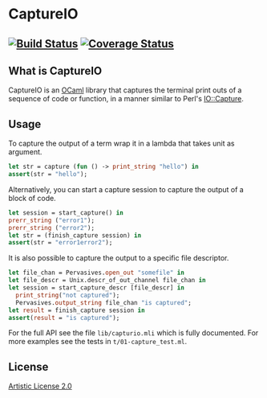 
CaptureIO
==========================================
[![Build Status](https://travis-ci.org/sylvarant/captureio.svg)](https://travis-ci.org/sylvarant/captureio) [![Coverage Status](https://coveralls.io/repos/sylvarant/captureio/badge.svg?branch=master&service=github)](https://coveralls.io/github/sylvarant/captureio?branch=master)
---------------------------------------------------------------------------

What is CaptureIO
----------------------

CaptureIO is an [OCaml](http://www.ocaml.org) library 
that captures the terminal print outs of a sequence of code or function,
in a manner similar to Perl's [IO::Capture](http://search.cpan.org/~reynolds/IO-Capture-0.05/lib/IO/Capture.pm).

Usage
-----

To capture the output of a term wrap it in a lambda that takes unit as argument.

```ocaml
let str = capture (fun () -> print_string "hello") in
assert(str = "hello");
```

Alternatively, you can start a capture session to capture the output of a block of code. 

```ocaml
let session = start_capture() in
prerr_string ("error1");
prerr_string ("error2");
let str = (finish_capture session) in
assert(str = "error1error2");
```
It is also possible to capture the output to a specific file descriptor.

```ocaml
let file_chan = Pervasives.open_out "somefile" in
let file_descr = Unix.descr_of_out_channel file_chan in
let session = start_capture_descr [file_descr] in
  print_string("not captured");
  Pervasives.output_string file_chan "is captured";
let result = finish_capture session in
assert(result = "is captured"); 
```

For the full API see the file `lib/capturio.mli` which is fully documented.
For more examples see the tests in `t/01-capture_test.ml`.

## License

[Artistic License 2.0](http://www.perlfoundation.org/artistic_license_2_0)
